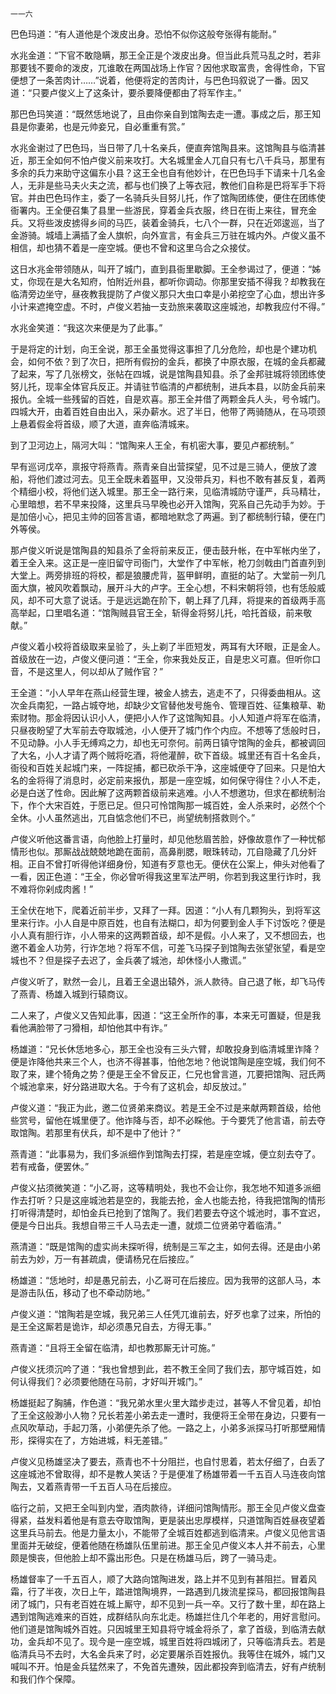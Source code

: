     一一六 

   巴色玛道：“有人道他是个泼皮出身。恐怕不似你这般夸张得有能耐。”

   水兆金道：“下官不敢隐瞒，那王全正是个泼皮出身。但当此兵荒马乱之时，若非那要钱不要命的泼皮，兀谁敢在两国战场上作官？因他求取富贵，舍得性命，下官便想了一条苦肉计……”说着，他便将定的苦肉计，与巴色玛叙说了一番。因又道：“只要卢俊义上了这条计，要杀要降便都由了将军作主。”

   那巴色玛笑道：“既然恁地说了，且由你亲自到馆陶去走一遭。事成之后，那王知县是你妻弟，也是元帅妾兄，自必重重有赏。”

   水兆金谢过了巴色玛，当日带了几十名亲兵，便直奔馆陶县来。这馆陶县与临清甚近，那王全如何不怕卢俊义前来攻打。大名城里金人兀自只有七八千兵马，那里有多余的兵力来助守这偏东小县？这王全也自有他妙计，在巴色玛手下请来十几名金人，无非是些马夫火夫之流，都与也们换了上等衣冠，教他们自称是巴将军手下将官。并由巴色玛作主，委了一名骑兵头目努儿托，作了馆陶团练使，便住在团练使衙署内。王全便召集了县里一些游民，穿着金兵衣服，终日在街上来往，冒充金兵。又将些泼皮掳得乡间的马匹，装着金骑兵，七八个一群，只在近郊逡巡，当了金游骑。城墙上满插了金人旗帜，向外宣言，有金兵三万驻在城内外。卢俊义虽不相信，却也猜不着是一座空城。便也不曾和这里乌合之众接仗。

   这日水兆金带领随从，叫开了城门，直到县衙里歇脚。王全参谒过了，便道：“姊丈，你现在是大名知府，怕附近州县，都听你调动。你那里安插不得我？却教我在临清旁边坐守，昼夜教我提防了卢俊义那只大虫口幸是小弟挖空了心血，想出许多小计来遮掩空虚。不时，卢俊义若抽一支劲旅来袭取这座城池，却教我应付不得。”

   水兆金笑道：“我这次来便是为了此事。”

   于是将定的计划，向王全说，那王全虽觉得这事担了几分危险，却也是个建功机会，如何不依？到了次日，把所有假扮的金兵，都换了中原衣服，在城的金兵都藏了起来，写了几张榜文，张帖在四城，说是馆陶县知县。杀了金邦驻城将领团练使努儿托，现率全体官兵反正。并请驻节临清的卢都统制，进兵本县，以防金兵前来报仇。全城一些残留的百姓，自是欢喜。那王全并借了两颗金兵人头，号令城门。四城大开，由着百姓自由出入，采办薪水。迟了半日，他带了两骑随从，在马项颈上悬着假金将首级，顺了大道，直奔临清城来。

   到了卫河边上，隔河大叫：“馆陶来人王全，有机密大事，要见卢都统制。”

   早有巡诃戊卒，禀报守将燕青。燕青亲自出营探望，见不过是三骑人，便放了渡船，将他们渡过河去。见王全既未着盔甲，又没带兵刃，料也不敢有甚反复，着两个精细小校，将他们送入城里。那王全一路行来，见临清城防守谨严，兵马精壮，心里暗想，若不早来投降，这里兵马早晚也必开入馆陶，究系自己先动手为妙。于是加倍小心，把见主帅的回答言语，都暗地默念了两遍。到了都统制行辕，便在门外等侯。

   那卢俊义听说是馆陶县的知县杀了金将前来反正，便击鼓升帐，在中军帐内坐了，着王全入来。这正是一座旧留守司衙门，大堂作了中军帐，枪刀剑戟由门首直列到大堂上。两旁排班的将校，都是狼腰虎背，盔甲鲜明，直挺的站了。大堂前一列几面大旗，被风吹着飘动，展开斗大的卢字。王全心想，不料宋朝将领，也有恁般威风，却不可大意了说话。于是远远跪在阶下，朝上拜了几拜，将提来的首级两手高高举起，口里唱名道：“馆陶贼县官王全，斩得金将努儿托，哈托首级，前来敬献。”

   卢俊义着小校将首级取来呈验了，头上剃了半匝短发，两耳有大环眼，正是金人。首级放在一边，卢俊义便问道：“王全，你来我处反正，自是忠义可嘉。但听你口音，不是这里人，何以却从了贼作官？”

   王全道：“小人早年在燕山经营生理，被金人掳去，逃走不了，只得委曲相从。这次金兵南犯，一路占城夺地，却缺少文官替他发号施令、管理百姓、征集粮草、勒索财物。那金将因认识小人，便把小人作了这馆陶知县。小人知道卢将军在临清，只昼夜盼望了大军前去夺取城池，小人便开了城门作个内应。不想等了恁般时日，不见动静。小人手无缚鸡之力，却也无可奈何。前两日镇守馆陶的金兵，都被调回了大名，小人才请了两个贼将吃酒，将他灌醉，砍下首级。城里还有百十名金兵，衙役和百姓关起城门来，一阵捉捕，都已砍杀干净，这座城便夺了回来。只是怕大名的金将得了消息时，必定前来报仇，那是一座空城，如何保守得住？小人不走，必是白送了性命。因此解了这两颗首级前来逃难。小人不想邀功，但求在都统制治下，作个大宋百姓，于愿已足。但只可怜馆陶那一城百姓，金人杀来时，必然个个全休。小人虽然逃出，兀自惦念他们不已，尚望统制搭救则个。”

   卢俊义听他这番言语，向他脸上打量时，却见他愁眉苦脸，妤像故意作了一种忧郁情形也似。那厮战战兢兢地跪在面前，高鼻削腮，眼珠转动，兀自隐藏了几分奸相。正自不曾打听得他详细身份，知道有歹意也无。便伏在公案上，伸头对他看了一看，因正色道：“王全，你必曾听得我这里军法严明，你若到我这里行诈时，我不难将你剁成肉酱！”

   王全伏在地下，爬着近前半步，又拜了一拜。因道：“小人有几颗狗头，到将军这里来行诈。小人自是中原百姓，也自有法糊口，却为何要到金人手下讨饭吃？便是小人真有胆行诈，小人带来的这两颗首级，却不是假。小人来了，又不想回去，也邀不着金人功劳，行诈怎地？将军不信，可差飞马探子到馆陶去张望张望，看是空城也不？但是探子去迟了，金兵袭了城池，却休怪小人撒谎。”

   卢俊义听了，默然一会儿，且着王全退出辕外，派人款待。自己退了帐，却飞马传了燕青、杨雄入城到行辕商议。

   二人来了，卢俊义又告知此事，因道：“这王全所作的事，本来无可置疑，但是我看他满脸带了刁猾相，却怕他其中有诈。”

   杨雄道：“兄长休恁地多心，那王全也没有三头六臂，却敢投身到临清城里诈降？便是诈降他共来三个人，也济不得甚事，怕他怎地？他说馆陶是座空城，我们何不取了来，建个犄角之势？便是王全不曾反正，仁兄也曾言道，兀要把馆陶、冠氏两个城池拿来，好分路进取大名。于今有了这机会，却反放过。”

   卢俊义道：“我正为此，邀二位贤弟来商议。若是王全不过是来献两颗首级，给他些赏号，留他在城里便了。他诈降与否，却不必睬他。于今要凭了他言语，前去夺取馆陶。若那里有伏兵，却不是中了他计？”

   燕青道：“此事易为，我们多派细作到馆陶去打探，若是座空城，便立刻去夺了。若有戒备，便罢休。”

   卢俊义拈须微笑道：“小乙哥，这等精明处，我也不会让你，我怎地不知道多派细作去打听？只是这座城池若是空的，我能去抢，金人也能去抢，待我把馆陶的情形打听得清楚时，却怕金兵已抢到了馆陶了。我们若要去夺这个城池时，事不宜迟，便是今日出兵。我想自带三千人马去走一遭，就烦二位贤弟守着临清。”

   燕清道：“既是馆陶的虚实尚未探听得，统制是三军之主，如何去得。还是由小弟前去为妙，万一有甚疏虞，便请杨兄在后接应。”

   杨雄道：“恁地时，却是愚兄前去，小乙哥可在后接应。因为我带的这部人马，本是游击队伍，移动了也不牵动防地。”

   卢俊义道：“馆陶若是空城，我兄弟三人任凭兀谁前去，好歹也拿了过来，所怕的是王全这厮若是诡诈，却必须愚兄自去，方得无事。”

   燕青道：“且将王全留在临清，却也教那厮无计可施。”

   卢俊义抚须沉吟了道：“我也曾想到此，若不教王全同了我们去，那守城百姓，如何认得我们？必须要他随在马前，才好叫开城门。”

   杨雄挺起了胸脯，作色道：“我兄弟水里火里大踏步走过，甚等人不曾见着，却怕了王全这般渺小人物？兄长若差小弟去走一遭时，我便将王全带在身边，只要有一点风吹草动，手起刀落，小弟便先杀了他。一路之上，小弟多派探马打听那壁厢情形，探得实在了，方始进城，料无差错。”

   卢俊义见杨雄坚决了要去，燕青也不十分阻拦，也自忖思着，若太仔细了，白丢了这座城池不曾取得，却不是教人笑话？于是便准了杨雄带着一千五百人马连夜向馆陶去，又着燕青带一千五百人马在后接应。

   临行之前，又把王全叫到内堂，酒肉款待，详细问馆陶情形。那王全见卢俊义盘查得紧，益发料着他是有意去夺取馆陶，更是装出忠厚模样，只道馆陶百姓昼夜望着这里兵马前去。他是力量太小，不能带了全城百姓都逃到临清来。卢俊义见他言语里面并无破绽，便着他随在杨雄队伍里前进。那王全见卢俊义本人并不前去，心里颇是懊丧，但他脸上却不露出形色。只是在杨雄马后，跨了一骑马走。

   杨雄督率了一千五百人，顺了大路向馆陶进发，路上并不见到有甚阻拦。冒着风霜，行了半夜，次日上午，踏进馆陶境界，一路遇到几拨流星探马，都回报馆陶县闭了城门，只有老百姓在城上厮守，却不见到一兵一卒。又行了数十里，却在路上遇到馆陶逃难来的百姓，成群结队向东北走。杨雄拦住几个年老的，用好言慰问。他们道是馆陶城外百姓。只因城里王知县将守城金将杀了，拿了首级，到临清去献功，金兵却不见了。现今是一座空城，城里百姓将四城闭了，只等临清兵去。若是临清兵马不去时，大名金兵来了时，必定要屠杀百姓报仇。我等住在城外，城门又喊叫不开。怕是金兵猛然来了，不免首先遭殃，因此都投奔到临清去，好有卢统制和我们作个保障。

